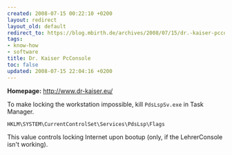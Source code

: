 ```yaml
---
created: 2008-07-15 00:22:10 +0200
layout: redirect
layout_old: default
redirect_to: https://blog.mbirth.de/archives/2008/07/15/dr.-kaiser-pcconsole.html
tags:
- know-how
- software
title: Dr. Kaiser PcConsole
toc: false
updated: 2008-07-15 22:04:16 +0200
---
```


**Homepage:** <http://www.dr-kaiser.eu/>

To make locking the workstation impossible, kill `PdsLspSv.exe` in Task Manager.

`HKLM\SYSTEM\CurrentControlSet\Services\PdsLsp\Flags`

This value controls locking Internet upon bootup (only, if the LehrerConsole isn't working).